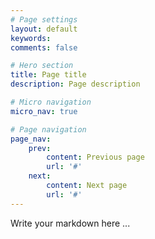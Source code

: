 ```yaml
---
# Page settings
layout: default
keywords:
comments: false

# Hero section
title: Page title
description: Page description

# Micro navigation
micro_nav: true

# Page navigation
page_nav:
    prev:
        content: Previous page
        url: '#'
    next:
        content: Next page
        url: '#'
---
```


Write your markdown here ...
